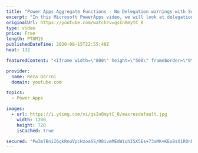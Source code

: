 ```yaml
---
title: "Power Apps Aggregate Functions - No Delegation warnings with Sum, Average, Count"
excerpt: "In this Microsoft PowerApps video, we will look at delegation workarounds related to the Power Apps Aggregate functions like Average, Max, Min, StdevP, Sum, VarP and SharePoint as a data source.  Blog post - Calling the rest API to get Totals column info from SharePoint as demonstrated in this video"
originalUrl: https://youtube.com/watch?v=qsIn0mytC_8
type: video
price: Free
length: PT8M1S
publishedDateTime: 2020-08-15T22:55:40Z
heat: 132

featuredContent: "<iframe width=\"800\" height=\"500\" frameborder=\"0\" src=\"https://www.youtube.com/embed/qsIn0mytC_8\" allow=\"accelerometer; autoplay; encrypted-media; gyroscope; picture-in-picture\" allowfullscreen></iframe>"

provider:
  name: Reza Dorrni
  domain: youtube.com

topics:
  - Power Apps

images:
  - url: https://i.ytimg.com/vi/qsIn0mytC_8/maxresdefault.jpg
    width: 1280
    height: 720
    isCached: true

secured: "Pw3m7BniI6qkRnuVpcHzoa6S/08iveMEdWiohISX5Es+73oMK+KEu8sX1R0nbDJpNu1zy1UUwlQ+97tgWYMfHpV6XcYBBwdW88tamrkK0FHIp6Gwzh3hEOb9j4JK33WGV+byRa8UCP1PHT6Sp6pTGd6R8BrAostxo6iga0D5iaAxe1eX0zHAwZdEeasuDK+9oeHUgghTk87K5SpjQvqQae6Rep9y1Pff72RHCpTcit7zls555cSvJPsLUcwZG0pJmlfgJz/3Y6x2D6ay59+/23AIi2TZyRrJ33FV7er0TnEOLvgKF7YKBMNDoB8dUrBKj6PCPbBOSTD8orqRcOdkxiZWaJlp2O8LaD1oVqh5G8uNnOQBvFFf/9rirIfDaeLaXXyIIayGRSi2A8OVPmDs/VADqjF30cgyfHJ3NP2RtLY=;x61a14tAW3OHeiwJn+szig=="
---
```


